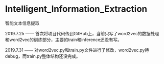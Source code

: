 # Intelligent_Information_Extraction
智能文本信息提取

2019.7.25 —— 首次将项目代码传到GitHub上，当前只写了word2vec的数据处理和word2vec的训练部分，主要的train和inference还没有写。

2019.7.31 —— 对word2vec.py和train.py文件进行了修改，word2vec.py待debug，而train.py整体结构还没完成。

